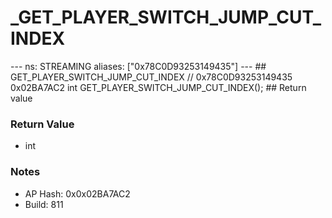 # _GET_PLAYER_SWITCH_JUMP_CUT_INDEX

--- ns: STREAMING aliases: ["0x78C0D93253149435"] --- ## GET_PLAYER_SWITCH_JUMP_CUT_INDEX  // 0x78C0D93253149435 0x02BA7AC2 int GET_PLAYER_SWITCH_JUMP_CUT_INDEX();  ## Return value

### Return Value
* int

### Notes
* AP Hash: 0x0x02BA7AC2
* Build: 811

